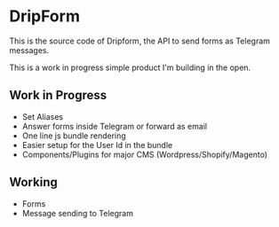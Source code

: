 # DripForm
This is the source code of Dripform, the API to send forms as Telegram messages.

This is a work in progress simple product I'm building in the open.

## Work in Progress
* Set Aliases
* Answer forms inside Telegram or forward as email
* One line js bundle rendering
* Easier setup for the User Id in the bundle
* Components/Plugins for major CMS (Wordpress/Shopify/Magento)

## Working
* Forms
* Message sending to Telegram